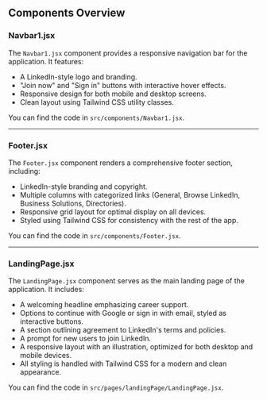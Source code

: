 ## Components Overview

### Navbar1.jsx

The `Navbar1.jsx` component provides a responsive navigation bar for the application. It features:
- A LinkedIn-style logo and branding.
- "Join now" and "Sign in" buttons with interactive hover effects.
- Responsive design for both mobile and desktop screens.
- Clean layout using Tailwind CSS utility classes.

You can find the code in `src/components/Navbar1.jsx`.

---

### Footer.jsx

The `Footer.jsx` component renders a comprehensive footer section, including:
- LinkedIn-style branding and copyright.
- Multiple columns with categorized links (General, Browse LinkedIn, Business Solutions, Directories).
- Responsive grid layout for optimal display on all devices.
- Styled using Tailwind CSS for consistency with the rest of the app.

You can find the code in `src/components/Footer.jsx`.

---

### LandingPage.jsx

The `LandingPage.jsx` component serves as the main landing page of the application. It includes:
- A welcoming headline emphasizing career support.
- Options to continue with Google or sign in with email, styled as interactive buttons.
- A section outlining agreement to LinkedIn's terms and policies.
- A prompt for new users to join LinkedIn.
- A responsive layout with an illustration, optimized for both desktop and mobile devices.
- All styling is handled with Tailwind CSS for a modern and clean appearance.

You can find the code in `src/pages/landingPage/LandingPage.jsx`.